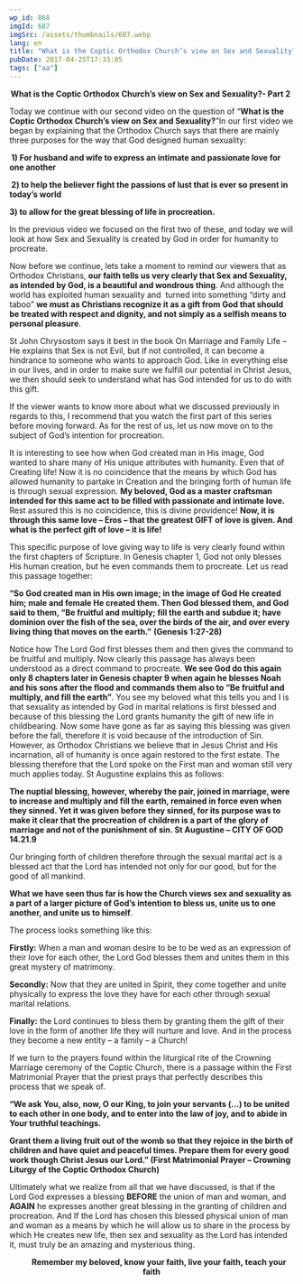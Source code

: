 ```yaml
---
wp_id: 868
imgId: 687
imgSrc: /assets/thumbnails/687.webp
lang: en
title: "What is the Coptic Orthodox Church’s view on Sex and Sexuality?- Part 2"
pubDate: 2017-04-25T17:33:05
tags: ["aa"]
---
```


<!-- page: 6 -->

<p style="text-align: center;"><strong>What is the Coptic Orthodox Church’s view on Sex and Sexuality?- Part 2 </strong></p>
<p>Today we continue with our second video on the question of “<b>What is the Coptic Orthodox Church’s view on Sex and Sexuality?</b>”In our first video we began by explaining that the Orthodox Church says that there are mainly three purposes for the way that God designed human sexuality:</p>
<p><b> 1) </b><b>For husband and wife </b><b>to express an intimate and</b><b> passionate love for one another</b></p>
<p><b> 2) to help the believer fight the passions of lust </b><b>that is ever so present in today&#8217;s world </b></p>
<p><b>3) to allow for the great blessing of life in procreation.</b></p>
<p>In the previous video we focused on the first two of these, and today we will look at how Sex and Sexuality is created by God in order for humanity to procreate.</p>
<p>Now before we continue, lets take a moment to remind our viewers that as Orthodox Christians, <b>our </b><b>faith tells</b><b> us very clearly that Sex and Sexuality, as intended by God, is a beautiful and wondrous thing</b>. And although the world has exploited human sexuality and  turned into something “dirty and taboo” <b>we must as Christians recognize it as a gift from God that should be treated with respect and dignity, and not simply as a selfish means to personal pleasure</b>.</p>
<p>St John Chrysostom says it best in the book On Marriage and Family Life – He explains that Sex is not Evil, but if not controlled, it can become a hindrance to someone who wants to approach God. Like in everything else in our lives, and in order to make sure we fulfill our potential in Christ Jesus, we then should seek to understand what has God intended for us to do with this gift.</p>
<p>If the viewer wants to know more about what we discussed previously in regards to this, I recommend that you watch the first part of this series before moving forward. As for the rest of us, let us now move on to the subject of God’s intention for procreation.</p>
<p>It is interesting to see how when God created man in His image, God wanted to share many of His unique attributes with humanity. Even that of Creating life! Now it is no coincidence that the means by which God has allowed humanity to partake in Creation and the bringing forth of human life is through sexual expression. <b>My beloved, God as a master craftsman intended for this same act to be filled with passionate and intimate love.</b> Rest assured this is no coincidence, this is divine providence! <strong>Now, it is through this same love – Eros – that the greatest GIFT of love is given. And what is the perfect gift of love – it is life! </strong></p>
<p>This specific purpose of love giving way to life is very clearly found within the first chapters of Scripture. In Genesis chapter 1, God not only blesses His human creation, but he even commands them to procreate. Let us read this passage together:</p>
<p><b>“So God created man in His own image; in the image of God He created him; male and female He created them. Then God blessed them, and God said to them, “Be fruitful and multiply; fill the earth and subdue it; have dominion over the fish of the sea, over the birds of the air, and over every living thing that moves on the earth.”</b> <b>(Genesis 1:27-28) </b></p>
<p>Notice how The Lord God first blesses them and then gives the command to be fruitful and multiply. Now clearly this passage has always been understood as a direct command to procreate. <strong>We see God do this again only 8 chapters later in Genesis chapter 9 when again he blesses Noah and his sons after the flood and commands them also to “</strong><b>Be fruitful and multiply, and fill the earth</b><b>”</b>. You see my beloved what this tells you and I is that sexuality as intended by God in marital relations is first blessed and because of this blessing the Lord grants humanity the gift of new life in childbearing. Now some have gone as far as saying this blessing was given before the fall, therefore it is void because of the introduction of Sin. However, as Orthodox Christians we believe that in Jesus Christ and His incarnation, all of humanity is once again restored to the first estate. The blessing therefore that the Lord spoke on the First man and woman still very much applies today. St Augustine explains this as follows:</p>
<p><b>The nuptial blessing, however, whereby the pair, joined in marriage, were to increase and multiply and fill the earth, remained in force even when they sinned. Yet it was given before they sinned, for its purpose was to make it clear that the procreation of children is a part of the glory of marriage and not of the punishment of sin. </b><b>St Augustine &#8211; </b><b>CITY OF GOD 14.21.9</b></p>
<p>Our bringing forth of children therefore through the sexual marital act is a blessed act that the Lord has intended not only for our good, but for the good of all mankind.</p>
<p><b>What we have seen thus far is how the Church views sex and sexuality as a part of a larger picture of God’s intention to bless us, unite us to one another, and unite us to himself</b>.</p>
<p>The process looks something like this:</p>
<p><b>Firstly:</b> When a man and woman desire to be to be wed as an expression of their love for each other, the Lord God blesses them and unites them in this great mystery of matrimony.<b></b></p>
<p><b>Secondly:</b> Now that they are united in Spirit, they come together and unite physically to express the love they have for each other through sexual marital relations.</p>
<p><b>Finally</b><b>:</b> the Lord continues to bless them by granting them the gift of their love in the form of another life they will nurture and love. And in the process they become a new entity – a family – a Church!</p>
<p>If we turn to the prayers found within the liturgical rite of the Crowning Marriage ceremony of the Coptic Church, there is a passage within the First Matrimonial Prayer that the priest prays that perfectly describes this process that we speak of.</p>
<p><b>“We ask You, also, now, O our King, to join your servants (…) to be united to each other in one body, and to enter into the law of joy, and to abide in Your truthful teachings. </b></p>
<p><b>Grant them a living fruit out of the womb so that they rejoice in the birth of children and have quiet and peaceful times. Prepare them for every good work though Christ Jesus our Lord.” (First Matrimonial Prayer – Crowning Liturgy</b><b> of the Coptic Orthodox Church</b><b>) </b></p>
<p>Ultimately what we realize from all that we have discussed, is that if the Lord God expresses a blessing <b>BEFORE</b> the union of man and woman, and <b>AGAIN</b> he expresses another great blessing in the granting of children and procreation. And If the Lord has chosen this blessed physical union of man and woman as a means by which he will allow us to share in the process by which He creates new life, then sex and sexuality as the Lord has intended it, must truly be an amazing and mysterious thing.</p>
<p style="text-align: center;"><b>        Remember</b><b> my beloved, know your faith, li</b><b>ve your faith, </b><b>teach your faith</b></p>
